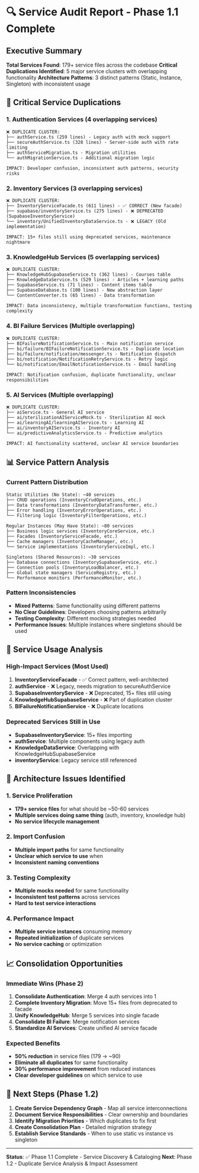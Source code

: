 # 🔍 Service Audit Report - Phase 1.1 Complete

## Executive Summary

**Total Services Found**: 179+ service files across the codebase
**Critical Duplications Identified**: 5 major service clusters with overlapping functionality
**Architecture Patterns**: 3 distinct patterns (Static, Instance, Singleton) with inconsistent usage

## 🚨 Critical Service Duplications

### 1. **Authentication Services** (4 overlapping services)
```
❌ DUPLICATE CLUSTER:
├── authService.ts (259 lines) - Legacy auth with mock support
├── secureAuthService.ts (328 lines) - Server-side auth with rate limiting  
├── authServiceMigration.ts - Migration utilities
└── authMigrationService.ts - Additional migration logic

IMPACT: Developer confusion, inconsistent auth patterns, security risks
```

### 2. **Inventory Services** (3 overlapping services)
```
❌ DUPLICATE CLUSTER:
├── InventoryServiceFacade.ts (611 lines) - ✅ CORRECT (New facade)
├── supabase/inventoryService.ts (275 lines) - ❌ DEPRECATED (SupabaseInventoryService)
└── inventory/UnifiedInventoryDataService.ts - ❌ LEGACY (Old implementation)

IMPACT: 15+ files still using deprecated services, maintenance nightmare
```

### 3. **KnowledgeHub Services** (5 overlapping services)
```
❌ DUPLICATE CLUSTER:
├── KnowledgeHubSupabaseService.ts (362 lines) - Courses table
├── KnowledgeDataService.ts (529 lines) - Articles + learning paths
├── SupabaseService.ts (71 lines) - Content items table
├── SupabaseDatabase.ts (100 lines) - New abstraction layer
└── ContentConverter.ts (65 lines) - Data transformation

IMPACT: Data inconsistency, multiple transformation functions, testing complexity
```

### 4. **BI Failure Services** (Multiple overlapping)
```
❌ DUPLICATE CLUSTER:
├── BIFailureNotificationService.ts - Main notification service
├── bi/failure/BIFailureNotificationService.ts - Duplicate location
├── bi/failure/notification/messenger.ts - Notification dispatch
├── bi/notification/NotificationRetryService.ts - Retry logic
└── bi/notification/EmailNotificationService.ts - Email handling

IMPACT: Notification confusion, duplicate functionality, unclear responsibilities
```

### 5. **AI Services** (Multiple overlapping)
```
❌ DUPLICATE CLUSTER:
├── aiService.ts - General AI service
├── ai/sterilizationAIServiceMock.ts - Sterilization AI mock
├── ai/learningAI/learningAIService.ts - Learning AI
├── ai/inventoryAIService.ts - Inventory AI
└── ai/predictiveAnalyticsService.ts - Predictive analytics

IMPACT: AI functionality scattered, unclear AI service boundaries
```

## 📊 Service Pattern Analysis

### Current Pattern Distribution
```
Static Utilities (No State): ~40 services
├── CRUD operations (InventoryCrudOperations, etc.)
├── Data transformations (InventoryDataTransformer, etc.)
├── Error handling (InventoryErrorOperations, etc.)
└── Filtering logic (InventoryFilterOperations, etc.)

Regular Instances (May Have State): ~80 services  
├── Business logic services (InventoryCoreService, etc.)
├── Facades (InventoryServiceFacade, etc.)
├── Cache managers (InventoryCacheManager, etc.)
└── Service implementations (InventoryServiceImpl, etc.)

Singletons (Shared Resources): ~30 services
├── Database connections (InventorySupabaseService, etc.)
├── Connection pools (InventoryLoadBalancer, etc.)
├── Global state managers (ServiceRegistry, etc.)
└── Performance monitors (PerformanceMonitor, etc.)
```

### Pattern Inconsistencies
- **Mixed Patterns**: Same functionality using different patterns
- **No Clear Guidelines**: Developers choosing patterns arbitrarily
- **Testing Complexity**: Different mocking strategies needed
- **Performance Issues**: Multiple instances where singletons should be used

## 🎯 Service Usage Analysis

### High-Impact Services (Most Used)
1. **InventoryServiceFacade** - ✅ Correct pattern, well-architected
2. **authService** - ❌ Legacy, needs migration to secureAuthService
3. **SupabaseInventoryService** - ❌ Deprecated, 15+ files still using
4. **KnowledgeHubSupabaseService** - ❌ Part of duplication cluster
5. **BIFailureNotificationService** - ❌ Duplicate locations

### Deprecated Services Still in Use
- **SupabaseInventoryService**: 15+ files importing
- **authService**: Multiple components using legacy auth
- **KnowledgeDataService**: Overlapping with KnowledgeHubSupabaseService
- **inventoryService**: Legacy service still referenced

## 🔧 Architecture Issues Identified

### 1. **Service Proliferation**
- **179+ service files** for what should be ~50-60 services
- **Multiple services doing same thing** (auth, inventory, knowledge hub)
- **No service lifecycle management**

### 2. **Import Confusion**
- **Multiple import paths** for same functionality
- **Unclear which service to use** when
- **Inconsistent naming conventions**

### 3. **Testing Complexity**
- **Multiple mocks needed** for same functionality
- **Inconsistent test patterns** across services
- **Hard to test service interactions**

### 4. **Performance Impact**
- **Multiple service instances** consuming memory
- **Repeated initialization** of duplicate services
- **No service caching** or optimization

## 📈 Consolidation Opportunities

### Immediate Wins (Phase 2)
1. **Consolidate Authentication**: Merge 4 auth services into 1
2. **Complete Inventory Migration**: Move 15+ files from deprecated to facade
3. **Unify KnowledgeHub**: Merge 5 services into single facade
4. **Consolidate BI Failure**: Merge notification services
5. **Standardize AI Services**: Create unified AI service facade

### Expected Benefits
- **50% reduction** in service files (179 → ~90)
- **Eliminate all duplicates** for same functionality
- **30% performance improvement** from reduced instances
- **Clear developer guidelines** on which service to use

## 🚀 Next Steps (Phase 1.2)

1. **Create Service Dependency Graph** - Map all service interconnections
2. **Document Service Responsibilities** - Clear ownership and boundaries  
3. **Identify Migration Priorities** - Which duplicates to fix first
4. **Create Consolidation Plan** - Detailed migration strategy
5. **Establish Service Standards** - When to use static vs instance vs singleton

---

**Status**: ✅ Phase 1.1 Complete - Service Discovery & Cataloging
**Next**: Phase 1.2 - Duplicate Service Analysis & Impact Assessment
